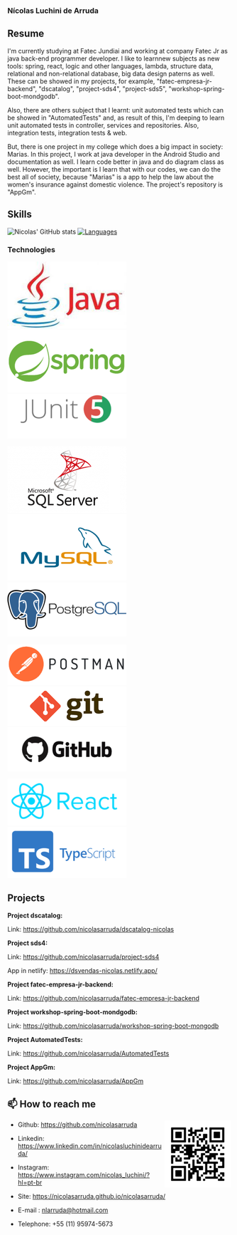 ### Nícolas Luchini de Arruda

## Resume

I'm currently studying at Fatec Jundiai and working at company Fatec Jr as java back-end programmer
developer. I like to learnnew subjects as new tools: spring, react, logic and other languages, lambda,
structure data, relational and non-relational database, big data design paterns as well. These can be
showed in my projects, for example, "fatec-empresa-jr-backend", "dscatalog", "project-sds4", 
"project-sds5", "workshop-spring-boot-mondgodb". 

Also, there are others subject that I learnt: 
unit automated tests which can be showed in "AutomatedTests" and, as result of this, 
I'm deeping to learn unit automated tests in controller, services and repositories. Also, integration tests,
integration tests & web.

But, there is one project in my college which does a big impact in society: Marias. In this project,
I work at java developer in the Android Studio and documentation as well. I learn code better in java 
and do diagram class as well. However, the important is I learn that with our codes, we can do the 
best all of society, because "Marias" is a app to help the law about the women's insurance against 
domestic violence. The project's repository is "AppGm".

## Skills

![Nicolas' GitHub stats](https://github-readme-stats.vercel.app/api?username=nicolasarruda&show_icons=true&theme=vue) [![Languages](https://github-readme-stats.vercel.app/api/top-langs/?username=nicolasarruda&layout=compact&hide=jupyter-notebook,hack&card_width=250)](https://github.com/anuraghazra/github-readme-stats)

### Technologies

![java](Images/java.png) ![spring](Images/spring.png) ![junit](Images/junit.png)  

![sqlserver](Images/sqlserver.png) ![mysql](Images/mysql.png) ![postgresql](Images/postgresql.png)

![postman](Images/postman.png) ![git](Images/git.png) ![github](Images/github.png)

![react](Images/react.png) ![typescript](Images/typescript.png)
 

## Projects

__Project dscatalog:__

Link: <a href="https://github.com/nicolasarruda/dscatalog-nicolas">https://github.com/nicolasarruda/dscatalog-nicolas</a>

__Project sds4:__

Link: <a href="https://github.com/nicolasarruda/project-sds4">https://github.com/nicolasarruda/project-sds4</a>

App in netlify: <a href="https://dsvendas-nicolas.netlify.app/">https://dsvendas-nicolas.netlify.app/</a>

__Project fatec-empresa-jr-backend:__

Link:  <a href="https://github.com/nicolasarruda/fatec-empresa-jr-backend">https://github.com/nicolasarruda/fatec-empresa-jr-backend</a>

__Project workshop-spring-boot-mondgodb:__

Link: <a href="https://github.com/nicolasarruda/workshop-spring-boot-mongodb">https://github.com/nicolasarruda/workshop-spring-boot-mongodb</a>

__Project AutomatedTests:__

Link: <a href="https://github.com/nicolasarruda/AutomatedTests">https://github.com/nicolasarruda/AutomatedTests</a>

__Project AppGm:__

Link: <a href="https://github.com/nicolasarruda/AppGm">https://github.com/nicolasarruda/AppGm</a>

## 📫 How to reach me 

- Github: <a href="https://github.com/nicolasarruda">https://github.com/nicolasarruda</a> 
 <a align="right" href="http://qrco.de/bcerxJ?trackSharing=1"> <img align="right" src="/Images/how-to-find-me.png" alt="/Images/how-to-find-me.png"></a>
- Linkedin: <a href="https://www.linkedin.com/in/nicolasluchinidearruda/">https://www.linkedin.com/in/nicolasluchinidearruda/</a>
- Instagram: <a href="https://www.instagram.com/nicolas_luchini/?hl=pt-br">https://www.instagram.com/nicolas_luchini/?hl=pt-br</a>        
- Site: <a href="https://nicolasarruda.github.io/nicolasarruda/">https://nicolasarruda.github.io/nicolasarruda/</a>

- E-mail : nlarruda@hotmail.com
- Telephone: +55 (11) 95974-5673
